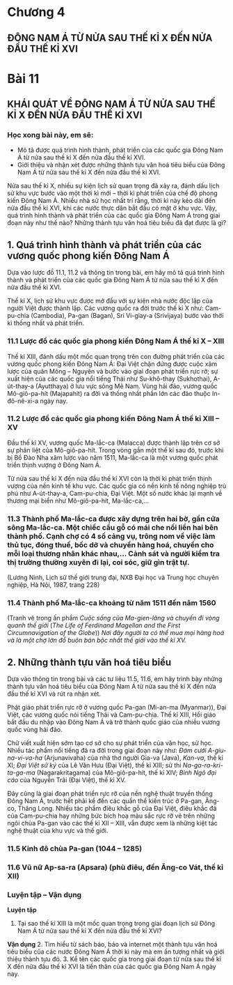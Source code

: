 # Chương 4
## ĐÔNG NAM Á TỪ NỬA SAU THẾ KỈ X ĐẾN NỬA ĐẦU THẾ KỈ XVI

# Bài 11
## KHÁI QUÁT VỀ ĐÔNG NAM Á TỪ NỬA SAU THẾ KỈ X ĐẾN NỬA ĐẦU THẾ KỈ XVI

### Học xong bài này, em sẽ:
*   Mô tả được quá trình hình thành, phát triển của các quốc gia Đông Nam Á từ nửa sau thế kỉ X đến nửa đầu thế kỉ XVI.
*   Giới thiệu và nhận xét được những thành tựu văn hoá tiêu biểu của Đông Nam Á từ nửa sau thế kỉ X đến nửa đầu thế kỉ XVI.

Nửa sau thế kỉ X, nhiều sự kiện lịch sử quan trọng đã xảy ra, đánh dấu lịch sử khu vực bước vào một thời kì mới – thời kì phát triển của chế độ phong kiến Đông Nam Á. Nhiều nhà sử học nhất trí rằng, thời kì này kéo dài đến nửa đầu thế kỉ XVI, khi các nước thực dân bắt đầu có mặt ở khu vực. Vậy, quá trình hình thành và phát triển của các quốc gia Đông Nam Á trong giai đoạn này như thế nào? Những thành tựu văn hoá tiêu biểu đã đạt được là gì?

## 1. Quá trình hình thành và phát triển của các vương quốc phong kiến Đông Nam Á

Dựa vào lược đồ 11.1, 11.2 và thông tin trong bài, em hãy mô tả quá trình hình thành và phát triển của các quốc gia Đông Nam Á từ nửa sau thế kỉ X đến nửa đầu thế kỉ XVI.

Thế kỉ X, lịch sử khu vực được mở đầu với sự kiện nhà nước độc lập của người Việt được thành lập. Các vương quốc ra đời trước thế kỉ X như: Cam-pu-chia (Cambodia), Pa-gan (Bagan), Sri Vi-giay-a (Srivijaya) bước vào thời kì thống nhất và phát triển.

### 11.1 Lược đồ các quốc gia phong kiến Đông Nam Á thế kỉ X – XIII

Thế kỉ XIII, đánh dấu một mốc quan trọng trên con đường phát triển của các vương quốc phong kiến Đông Nam Á: Đại Việt chặn đứng được cuộc xâm lược của quân Mông – Nguyên và bước vào giai đoạn phát triển rực rỡ; sự xuất hiện của các quốc gia nổi tiếng Thái như Su-khô-thay (Sukhothai), A-út-thay-a (Ayutthaya) ở lưu vực sông Mê Nam. Vùng hải đảo, vương quốc Mô-giô-pa-hít (Majapahit) ra đời và thống nhất phần lớn các đảo thuộc In-đô-nê-xi-a ngày nay.

### 11.2 Lược đồ các quốc gia phong kiến Đông Nam Á thế kỉ XIII – XV

Đầu thế kỉ XV, vương quốc Ma-lắc-ca (Malacca) được thành lập trên cơ sở sự phân liệt của Mô-giô-pa-hít. Trong vòng gần một thế kỉ sau đó, trước khi bị Bồ Đào Nha xâm lược vào năm 1511, Ma-lắc-ca là một vương quốc phát triển thịnh vượng ở Đông Nam Á.

Từ nửa sau thế kỉ X đến nửa đầu thế kỉ XVI còn là thời kì phát triển thịnh vượng của nền kinh tế khu vực. Các quốc gia có nền kinh tế nông nghiệp trù phú như A-út-thay-a, Cam-pu-chia, Đại Việt. Một số nước khác lại mạnh về thương mại biển như Mô-giô-pa-hít, Ma-lắc-ca,...

### 11.3 Thành phố Ma-lắc-ca được xây dựng trên hai bờ, gần cửa sông Ma-lắc-ca. Một chiếc cầu gỗ có mái che nối liền hai bên thành phố. Cạnh chợ có 4 số cảng vụ, trông nom về việc làm thủ tục, đóng thuế, bốc dỡ và chuyển hàng hoá, chuyển cho mỗi loại thương nhân khác nhau,... Cảnh sát và người kiểm tra thị trường thường xuyên đi lại, coi sóc, giữ gìn trật tự.
(Lương Ninh, Lịch sử thế giới trung đại, NXB Đại học và Trung học chuyên nghiệp, Hà Nội, 1987, trang 228)

### 11.4 Thành phố Ma-lắc-ca khoảng từ năm 1511 đến năm 1560
(Tranh vẽ trong ấn phẩm *Cuộc sống của Ma-gien-lăng và chuyến đi vòng quanh thế giới* (*The Life of Ferdinand Magellan and the First Circumnavigation of the Globe*))
*Nơi đây người ta có thể mua mọi hàng hoá và là một chợ lớn đổ buôn bán bộc nhất thế giới vào thế kỉ XV.*

## 2. Những thành tựu văn hoá tiêu biểu

Dựa vào thông tin trong bài và các tư liệu 11.5, 11.6, em hãy trình bày những thành tựu văn hoá tiêu biểu của Đông Nam Á từ nửa sau thế kỉ X đến nửa đầu thế kỉ XVI và rút ra nhận xét.

Phật giáo phát triển rực rỡ ở vương quốc Pa-gan (Mi-an-ma (Myanmar)), Đại Việt, các vương quốc nói tiếng Thái và Cam-pu-chia. Thế kỉ XIII, Hồi giáo bắt đầu du nhập vào Đông Nam Á và trở thành quốc giáo của nhiều vương quốc vùng hải đảo.

Chữ viết xuất hiện sớm tạo cơ sở cho sự phát triển của văn học, sử học. Nhiều tác phẩm nổi tiếng đã ra đời trong giai đoạn này như: *Đám cưới A-giu-na-vi-va-ha* (Arjunavivaha) của nhà thơ người Gia-va (Java), *Kan-va*, thế kỉ XI; *Đại Việt sử ký* của Lê Văn Hưu (Đại Việt), thế kỉ XIII; sử thi *Na-ga-ra-kri-ta-ga-ma* (Nagarakritagama) của Mô-giô-pa-hít, thế kỉ XIV; *Bình Ngô đại cáo* của Nguyễn Trãi (Đại Việt), thế kỉ XV.

Đây cũng là giai đoạn phát triển rực rỡ của nền nghệ thuật truyền thống Đông Nam Á, trước hết phải kể đến các quần thể kiến trúc ở Pa-gan, Ăng-co, Thăng Long. Nhiều tác phẩm điêu khắc gỗ của Đại Việt, điêu khắc đá của Cam-pu-chia hay những bức bích hoạ màu sắc rực rỡ vẽ trên những ngôi chùa Pa-gan vào các thế kỉ XII – XIII, vẫn được xem là những kiệt tác nghệ thuật của khu vực và thế giới.

### 11.5 Kinh đô chùa Pa-gan (1044 – 1285)

### 11.6 Vũ nữ Ap-sa-ra (Apsara) (phù điêu, đền Ăng-co Vát, thế kỉ XII)

### Luyện tập – Vận dụng

**Luyện tập**
1. Tại sao thế kỉ XIII là một mốc quan trọng trong giai đoạn lịch sử Đông Nam Á từ nửa sau thế kỉ X đến nửa đầu thế kỉ XVI?

**Vận dụng**
2. Tìm hiểu từ sách báo, báo và internet một thành tựu văn hoá tiêu biểu của các nước Đông Nam Á thời kì này mà em ấn tượng nhất và giới thiệu thành tựu đó.
3. Kể tên các quốc gia trong giai đoạn từ nửa sau thế kỉ X đến nửa đầu thế kỉ XVI là tiền thân của các quốc gia Đông Nam Á ngày nay.
